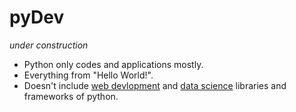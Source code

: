 # pyDev
*under construction*

* Python only codes and applications mostly. 
* Everything from "Hello World!". 
* Doesn't include [web devlopment](https://github.com/sandeep4m/webDev) and [data science](https://github.com/sandeep4m/dataScience) libraries and frameworks of python.
